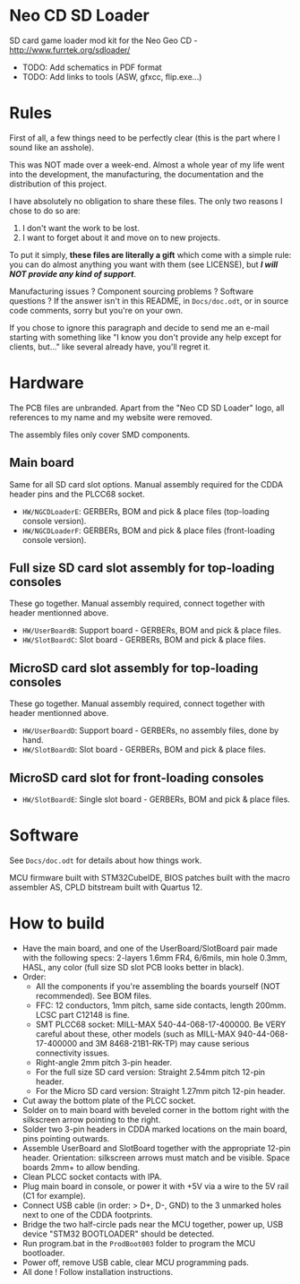 # Neo CD SD Loader

SD card game loader mod kit for the Neo Geo CD - http://www.furrtek.org/sdloader/

* TODO: Add schematics in PDF format
* TODO: Add links to tools (ASW, gfxcc, flip.exe...)

# Rules
First of all, a few things need to be perfectly clear (this is the part where I sound like an asshole).

This was NOT made over a week-end. Almost a whole year of my life went into the development, the manufacturing,
the documentation and the distribution of this project.

I have absolutely no obligation to share these files. The only two reasons I chose to do so are:
1. I don't want the work to be lost.
2. I want to forget about it and move on to new projects.

To put it simply, **these files are literally a gift** which come with a simple rule:
you can do almost anything you want with them (see LICENSE), but ***I will NOT provide any kind of support***.

Manufacturing issues ? Component sourcing problems ? Software questions ? If the answer isn't in this README,
in `Docs/doc.odt`, or in source code comments, sorry but you're on your own.

If you chose to ignore this paragraph and decide to send me an e-mail starting with something like "I know you don't provide any help except for clients, but..." like several already have, you'll regret it.

# Hardware

The PCB files are unbranded. Apart from the "Neo CD SD Loader" logo, all references to my name and my
website were removed.

The assembly files only cover SMD components.

## Main board
Same for all SD card slot options. Manual assembly required for the CDDA header pins and the PLCC68 socket.
* `HW/NGCDLoaderE`: GERBERs, BOM and pick & place files (top-loading console version).
* `HW/NGCDLoaderF`: GERBERs, BOM and pick & place files (front-loading console version).

## Full size SD card slot assembly for top-loading consoles
These go together. Manual assembly required, connect together with header mentionned above.
* `HW/UserBoardB`: Support board - GERBERs, BOM and pick & place files.
* `HW/SlotBoardC`: Slot board - GERBERs, BOM and pick & place files.

## MicroSD card slot assembly for top-loading consoles
These go together. Manual assembly required, connect together with header mentionned above.
* `HW/UserBoardD`: Support board - GERBERs, no assembly files, done by hand.
* `HW/SlotBoardD`: Slot board - GERBERs, BOM and pick & place files.

## MicroSD card slot for front-loading consoles
* `HW/SlotBoardE`: Single slot board - GERBERs, BOM and pick & place files.

# Software

See `Docs/doc.odt` for details about how things work.

MCU firmware built with STM32CubeIDE, BIOS patches built with the macro assembler AS, CPLD bitstream built with Quartus 12.

# How to build

* Have the main board, and one of the UserBoard/SlotBoard pair made with the following specs: 2-layers 1.6mm FR4, 6/6mils, min hole 0.3mm, HASL, any color (full size SD slot PCB looks better in black).
* Order:
  * All the components if you're assembling the boards yourself (NOT recommended). See BOM files.
  * FFC: 12 conductors, 1mm pitch, same side contacts, length 200mm. LCSC part C12148 is fine.
  * SMT PLCC68 socket: MILL-MAX 540-44-068-17-400000. Be VERY careful about these, other models (such as MILL-MAX 940-44-068-17-400000 and 3M 8468-21B1-RK-TP) may cause serious connectivity issues.
  * Right-angle 2mm pitch 3-pin header.
  * For the full size SD card version: Straight 2.54mm pitch 12-pin header.
  * For the Micro SD card version: Straight 1.27mm pitch 12-pin header.
* Cut away the bottom plate of the PLCC socket.
* Solder on to main board with beveled corner in the bottom right with the silkscreen arrow pointing to the right.
* Solder two 3-pin headers in CDDA marked locations on the main board, pins pointing outwards.
* Assemble UserBoard and SlotBoard together with the appropriate 12-pin header. Orientation: silkscreen arrows must match and be visible. Space boards 2mm+ to allow bending.
* Clean PLCC socket contacts with IPA.
* Plug main board in console, or power it with +5V via a wire to the 5V rail (C1 for example).
* Connect USB cable (in order: > D+, D-, GND) to the 3 unmarked holes next to one of the CDDA footprints.
* Bridge the two half-circle pads near the MCU together, power up, USB device "STM32 BOOTLOADER" should be detected.
* Run program.bat in the `ProdBoot003` folder to program the MCU bootloader.
* Power off, remove USB cable, clear MCU programming pads.
* All done ! Follow installation instructions.
